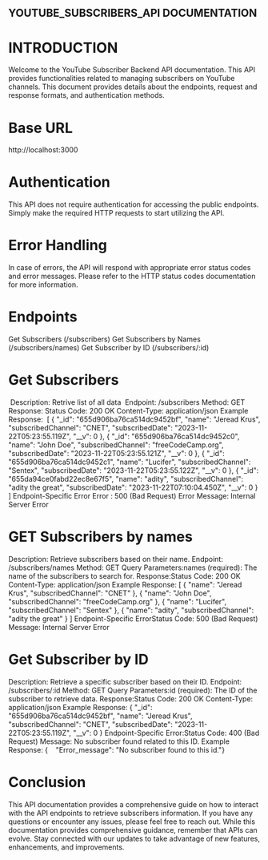 ## YOUTUBE_SUBSCRIBERS_API DOCUMENTATION

# INTRODUCTION
Welcome to the YouTube Subscriber Backend API documentation. This API provides functionalities related to managing subscribers on YouTube channels. This document provides details about the endpoints, request and response formats, and authentication methods. 
# Base URL 
http://localhost:3000

# Authentication
This API does not require authentication for accessing the public endpoints. Simply make the required HTTP requests to start utilizing the API.

# Error Handling
In case of errors, the API will respond with appropriate error status codes and error messages. Please refer to the HTTP status codes documentation for more information.

# Endpoints
Get Subscribers (/subscribers)
Get Subscribers by Names (/subscribers/names)
Get Subscriber by ID (/subscribers/:id)

# Get Subscribers
 Description: Retrive list of all data 
Endpoint: /subscribers
Method: GET
Response:
Status Code: 200 OK
Content-Type: application/json
Example Response: 
[
    {
        "_id": "655d906ba76ca514dc9452bf",
        "name": "Jeread Krus",
        "subscribedChannel": "CNET",
        "subscribedDate": "2023-11-22T05:23:55.119Z",
        "__v": 0
    },
    {
        "_id": "655d906ba76ca514dc9452c0",
        "name": "John Doe",
        "subscribedChannel": "freeCodeCamp.org",
        "subscribedDate": "2023-11-22T05:23:55.121Z",
        "__v": 0
    },
    {
        "_id": "655d906ba76ca514dc9452c1",
        "name": "Lucifer",
        "subscribedChannel": "Sentex",
        "subscribedDate": "2023-11-22T05:23:55.122Z",
        "__v": 0
    },
    {
        "_id": "655da94ce0fabd22ec8e67f5",
        "name": "adity",
        "subscribedChannel": "adity the great",
        "subscribedDate": "2023-11-22T07:10:04.450Z",
        "__v": 0
    }
]
Endpoint-Specific Error
Error : 500 (Bad Request)
Error Message: Internal Server Error

# GET Subscribers by names
Description: Retrieve subscribers based on their name.
Endpoint: /subscribers/names 
Method: GET
Query Parameters:names (required): 
The name of the subscribers to search for.
Response:Status Code: 200 OK
Content-Type: application/json
Example Response:
[
    {
        "name": "Jeread Krus",
        "subscribedChannel": "CNET"
    },
    {
        "name": "John Doe",
        "subscribedChannel": "freeCodeCamp.org"
    },
    {
        "name": "Lucifer",
        "subscribedChannel": "Sentex"
    },
    {
        "name": "adity",
        "subscribedChannel": "adity the great"
    }
]
Endpoint-Specific 
ErrorStatus Code: 500 (Bad Request)
Message: Internal Server Error

# Get Subscriber by ID
Description: Retrieve a specific subscriber based on their ID.
Endpoint: /subscribers/:id
Method: GET
Query Parameters:id (required): The ID of the subscriber to retrieve data.
Response:Status Code: 200 OK
Content-Type: application/json
Example Response:
{
    "_id": "655d906ba76ca514dc9452bf",
    "name": "Jeread Krus",
    "subscribedChannel": "CNET",
    "subscribedDate": "2023-11-22T05:23:55.119Z",
    "__v": 0
}
Endpoint-Specific 
Error:Status Code: 400 (Bad Request)
Message: No subscriber found related to this ID.
Example Response:
{    "Error_message": "No subscriber found to this id."}


# Conclusion
This API documentation provides a comprehensive guide on how to interact with the API endpoints to retrieve subscribers information. If you have any questions or encounter any issues, please feel free to reach out.
While this documentation provides comprehensive guidance, remember that APIs can evolve. Stay connected with our updates to take advantage of new features, enhancements, and improvements.